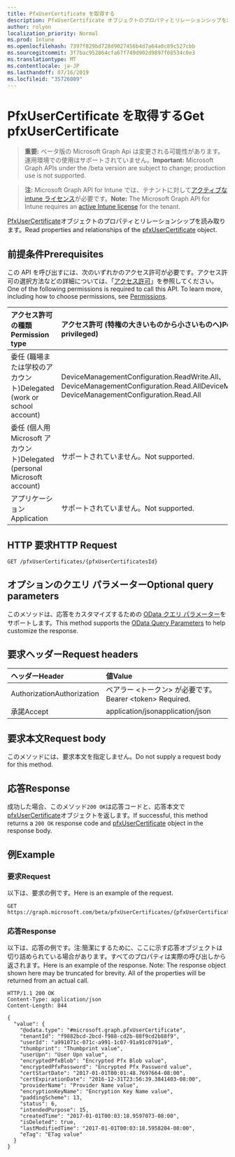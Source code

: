 ```yaml
---
title: PfxUserCertificate を取得する
description: PfxUserCertificate オブジェクトのプロパティとリレーションシップを読み取ります。
author: rolyon
localization_priority: Normal
ms.prod: Intune
ms.openlocfilehash: 7397f829bd728d9027456b4d7a64a0c89c527cbb
ms.sourcegitcommit: 3f7bac952864cfa67f749d902d9897f08534c0e3
ms.translationtype: MT
ms.contentlocale: ja-JP
ms.lasthandoff: 07/16/2019
ms.locfileid: "35726089"
---
```

# <a name="get-pfxusercertificate"></a><span data-ttu-id="d8f82-103">PfxUserCertificate を取得する</span><span class="sxs-lookup"><span data-stu-id="d8f82-103">Get pfxUserCertificate</span></span>

> <span data-ttu-id="d8f82-104">**重要:** ベータ版の Microsoft Graph Api は変更される可能性があります。運用環境での使用はサポートされていません。</span><span class="sxs-lookup"><span data-stu-id="d8f82-104">**Important:** Microsoft Graph APIs under the /beta version are subject to change; production use is not supported.</span></span>

> <span data-ttu-id="d8f82-105">**注:** Microsoft Graph API for Intune では、テナントに対して[アクティブな intune ライセンス](https://go.microsoft.com/fwlink/?linkid=839381)が必要です。</span><span class="sxs-lookup"><span data-stu-id="d8f82-105">**Note:** The Microsoft Graph API for Intune requires an [active Intune license](https://go.microsoft.com/fwlink/?linkid=839381) for the tenant.</span></span>

<span data-ttu-id="d8f82-106">[PfxUserCertificate](../resources/intune-raimportcerts-pfxusercertificate.md)オブジェクトのプロパティとリレーションシップを読み取ります。</span><span class="sxs-lookup"><span data-stu-id="d8f82-106">Read properties and relationships of the [pfxUserCertificate](../resources/intune-raimportcerts-pfxusercertificate.md) object.</span></span>

## <a name="prerequisites"></a><span data-ttu-id="d8f82-107">前提条件</span><span class="sxs-lookup"><span data-stu-id="d8f82-107">Prerequisites</span></span>
<span data-ttu-id="d8f82-p101">この API を呼び出すには、次のいずれかのアクセス許可が必要です。アクセス許可の選択方法などの詳細については、「[アクセス許可](/graph/permissions-reference)」を参照してください。</span><span class="sxs-lookup"><span data-stu-id="d8f82-p101">One of the following permissions is required to call this API. To learn more, including how to choose permissions, see [Permissions](/graph/permissions-reference).</span></span>

|<span data-ttu-id="d8f82-110">アクセス許可の種類</span><span class="sxs-lookup"><span data-stu-id="d8f82-110">Permission type</span></span>|<span data-ttu-id="d8f82-111">アクセス許可 (特権の大きいものから小さいものへ)</span><span class="sxs-lookup"><span data-stu-id="d8f82-111">Permissions (from most to least privileged)</span></span>|
|:---|:---|
|<span data-ttu-id="d8f82-112">委任 (職場または学校のアカウント)</span><span class="sxs-lookup"><span data-stu-id="d8f82-112">Delegated (work or school account)</span></span>|<span data-ttu-id="d8f82-113">DeviceManagementConfiguration.ReadWrite.All、DeviceManagementConfiguration.Read.All</span><span class="sxs-lookup"><span data-stu-id="d8f82-113">DeviceManagementConfiguration.ReadWrite.All, DeviceManagementConfiguration.Read.All</span></span>|
|<span data-ttu-id="d8f82-114">委任 (個人用 Microsoft アカウント)</span><span class="sxs-lookup"><span data-stu-id="d8f82-114">Delegated (personal Microsoft account)</span></span>|<span data-ttu-id="d8f82-115">サポートされていません。</span><span class="sxs-lookup"><span data-stu-id="d8f82-115">Not supported.</span></span>|
|<span data-ttu-id="d8f82-116">アプリケーション</span><span class="sxs-lookup"><span data-stu-id="d8f82-116">Application</span></span>|<span data-ttu-id="d8f82-117">サポートされていません。</span><span class="sxs-lookup"><span data-stu-id="d8f82-117">Not supported.</span></span>|

## <a name="http-request"></a><span data-ttu-id="d8f82-118">HTTP 要求</span><span class="sxs-lookup"><span data-stu-id="d8f82-118">HTTP Request</span></span>
<!-- {
  "blockType": "ignored"
}
-->
``` http
GET /pfxUserCertificates/{pfxUserCertificatesId}
```

## <a name="optional-query-parameters"></a><span data-ttu-id="d8f82-119">オプションのクエリ パラメーター</span><span class="sxs-lookup"><span data-stu-id="d8f82-119">Optional query parameters</span></span>
<span data-ttu-id="d8f82-120">このメソッドは、応答をカスタマイズするための [OData クエリ パラメーター](https://docs.microsoft.com/en-us/graph/query-parameters)をサポートします。</span><span class="sxs-lookup"><span data-stu-id="d8f82-120">This method supports the [OData Query Parameters](https://docs.microsoft.com/en-us/graph/query-parameters) to help customize the response.</span></span>

## <a name="request-headers"></a><span data-ttu-id="d8f82-121">要求ヘッダー</span><span class="sxs-lookup"><span data-stu-id="d8f82-121">Request headers</span></span>
|<span data-ttu-id="d8f82-122">ヘッダー</span><span class="sxs-lookup"><span data-stu-id="d8f82-122">Header</span></span>|<span data-ttu-id="d8f82-123">値</span><span class="sxs-lookup"><span data-stu-id="d8f82-123">Value</span></span>|
|:---|:---|
|<span data-ttu-id="d8f82-124">Authorization</span><span class="sxs-lookup"><span data-stu-id="d8f82-124">Authorization</span></span>|<span data-ttu-id="d8f82-125">ベアラー &lt;トークン&gt; が必要です。</span><span class="sxs-lookup"><span data-stu-id="d8f82-125">Bearer &lt;token&gt; Required.</span></span>|
|<span data-ttu-id="d8f82-126">承諾</span><span class="sxs-lookup"><span data-stu-id="d8f82-126">Accept</span></span>|<span data-ttu-id="d8f82-127">application/json</span><span class="sxs-lookup"><span data-stu-id="d8f82-127">application/json</span></span>|

## <a name="request-body"></a><span data-ttu-id="d8f82-128">要求本文</span><span class="sxs-lookup"><span data-stu-id="d8f82-128">Request body</span></span>
<span data-ttu-id="d8f82-129">このメソッドには、要求本文を指定しません。</span><span class="sxs-lookup"><span data-stu-id="d8f82-129">Do not supply a request body for this method.</span></span>

## <a name="response"></a><span data-ttu-id="d8f82-130">応答</span><span class="sxs-lookup"><span data-stu-id="d8f82-130">Response</span></span>
<span data-ttu-id="d8f82-131">成功した場合、このメソッド`200 OK`は応答コードと、応答本文で[pfxUserCertificate](../resources/intune-raimportcerts-pfxusercertificate.md)オブジェクトを返します。</span><span class="sxs-lookup"><span data-stu-id="d8f82-131">If successful, this method returns a `200 OK` response code and [pfxUserCertificate](../resources/intune-raimportcerts-pfxusercertificate.md) object in the response body.</span></span>

## <a name="example"></a><span data-ttu-id="d8f82-132">例</span><span class="sxs-lookup"><span data-stu-id="d8f82-132">Example</span></span>

### <a name="request"></a><span data-ttu-id="d8f82-133">要求</span><span class="sxs-lookup"><span data-stu-id="d8f82-133">Request</span></span>
<span data-ttu-id="d8f82-134">以下は、要求の例です。</span><span class="sxs-lookup"><span data-stu-id="d8f82-134">Here is an example of the request.</span></span>
``` http
GET https://graph.microsoft.com/beta/pfxUserCertificates/{pfxUserCertificatesId}
```

### <a name="response"></a><span data-ttu-id="d8f82-135">応答</span><span class="sxs-lookup"><span data-stu-id="d8f82-135">Response</span></span>
<span data-ttu-id="d8f82-p102">以下は、応答の例です。注:簡潔にするために、ここに示す応答オブジェクトは切り詰められている場合があります。すべてのプロパティは実際の呼び出しから返されます。</span><span class="sxs-lookup"><span data-stu-id="d8f82-p102">Here is an example of the response. Note: The response object shown here may be truncated for brevity. All of the properties will be returned from an actual call.</span></span>
``` http
HTTP/1.1 200 OK
Content-Type: application/json
Content-Length: 844

{
  "value": {
    "@odata.type": "#microsoft.graph.pfxUserCertificate",
    "tenantId": "f9882bcd-2bcd-f988-cd2b-88f9cd2b88f9",
    "userId": "a991071c-071c-a991-1c07-91a91c0791a9",
    "thumbprint": "Thumbprint value",
    "userUpn": "User Upn value",
    "encryptedPfxBlob": "Encrypted Pfx Blob value",
    "encryptedPfxPassword": "Encrypted Pfx Password value",
    "certStartDate": "2017-01-01T00:01:48.7697664-08:00",
    "certExpirationDate": "2016-12-31T23:56:39.3841403-08:00",
    "providerName": "Provider Name value",
    "encryptionKeyName": "Encryption Key Name value",
    "paddingScheme": 13,
    "status": 6,
    "intendedPurpose": 15,
    "createdTime": "2017-01-01T00:03:18.9597073-08:00",
    "isDeleted": true,
    "lastModifiedTime": "2017-01-01T00:03:18.5958204-08:00",
    "eTag": "ETag value"
  }
}
```





